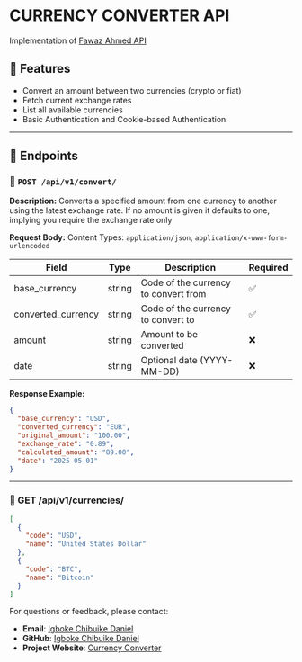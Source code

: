 # CURRENCY CONVERTER API

Implementation of [Fawaz Ahmed API](https://github.com/fawazahmed0/exchange-api)

## 📌 Features

- Convert an amount between two currencies (crypto or fiat)
- Fetch current exchange rates
- List all available currencies
- Basic Authentication and Cookie-based Authentication

---

## 📂 Endpoints

### 🔄 `POST /api/v1/convert/`

**Description:** Converts a specified amount from one currency to another using the latest exchange rate. If no amount is given it defaults to one, implying you require the exchange rate only

**Request Body:**
Content Types: `application/json`, `application/x-www-form-urlencoded`

| Field              | Type   | Description                         | Required |
|-------------------|--------|-------------------------------------|----------|
| base_currency      | string | Code of the currency to convert from | ✅       |
| converted_currency | string | Code of the currency to convert to   | ✅       |
| amount             | string | Amount to be converted               | ❌       |
| date               | string | Optional date (YYYY-MM-DD)           | ❌       |

**Response Example:**

```json
{
  "base_currency": "USD",
  "converted_currency": "EUR",
  "original_amount": "100.00",
  "exchange_rate": "0.89",
  "calculated_amount": "89.00",
  "date": "2025-05-01"
}
```

---

### 📄 GET /api/v1/currencies/

```json
[
  {
    "code": "USD",
    "name": "United States Dollar"
  },
  {
    "code": "BTC",
    "name": "Bitcoin"
  }
]
```

For questions or feedback, please contact:

- **Email**: [Igboke Chibuike Daniel](mailto:danieligboke669@gmail.com)
- **GitHub**: [Igboke Chibuike Daniel](https://github.com/Igboke)
- **Project Website**: [Currency Converter](https://currency-converter-i7w7.onrender.com/api/schema/swagger-ui/)
